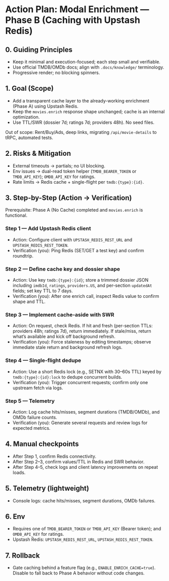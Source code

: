 # Action Plan: Modal Enrichment — Phase B (Caching with Upstash Redis)

## 0. Guiding Principles
- Keep it minimal and execution-focused; each step small and verifiable.
- Use official TMDB/OMDb docs; align with `.docs/knowledge/` terminology.
- Progressive render; no blocking spinners.

## 1. Goal (Scope)
- Add a transparent cache layer to the already-working enrichment (Phase A) using Upstash Redis.
- Keep the `movies.enrich` response shape unchanged; cache is an internal optimization.
- Use TTL/SWR (dossier 7d; ratings 7d; providers 48h). No seed files.

Out of scope: Rent/Buy/Ads, deep links, migrating `/api/movie-details` to tRPC, automated tests.

## 2. Risks & Mitigation
- External timeouts → partials; no UI blocking.
- Env issues → dual-read token helper (`TMDB_BEARER_TOKEN` or `TMDB_API_KEY`); `OMDB_API_KEY` for ratings.
- Rate limits → Redis cache + single-flight per `tmdb:{type}:{id}`.

## 3. Step-by-Step (Action → Verification)

Prerequisite: Phase A (No Cache) completed and `movies.enrich` is functional.

### Step 1 — Add Upstash Redis client
- Action: Configure client with `UPSTASH_REDIS_REST_URL` and `UPSTASH_REDIS_REST_TOKEN`.
- Verification (you): Ping Redis (SET/GET a test key) and confirm roundtrip.

### Step 2 — Define cache key and dossier shape
- Action: Use key `tmdb:{type}:{id}`; store a trimmed dossier JSON including `imdbId`, `ratings`, `providers.US`, and per-section `updatedAt` fields; set key TTL to 7 days.
- Verification (you): After one enrich call, inspect Redis value to confirm shape and TTL.

### Step 3 — Implement cache-aside with SWR
- Action: On request, check Redis. If hit and fresh (per-section TTLs: providers 48h; ratings 7d), return immediately. If stale/miss, return what’s available and kick off background refresh.
- Verification (you): Force staleness by editing timestamps; observe immediate stale return and background refresh logs.

### Step 4 — Single-flight dedupe
- Action: Use a short Redis lock (e.g., SETNX with 30–60s TTL) keyed by `tmdb:{type}:{id}:lock` to dedupe concurrent builds.
- Verification (you): Trigger concurrent requests; confirm only one upstream fetch via logs.

### Step 5 — Telemetry
- Action: Log cache hits/misses, segment durations (TMDB/OMDb), and OMDb failure counts.
- Verification (you): Generate several requests and review logs for expected metrics.

## 4. Manual checkpoints
- After Step 1, confirm Redis connectivity.
- After Step 2–3, confirm values/TTL in Redis and SWR behavior.
- After Step 4–5, check logs and client latency improvements on repeat loads.

## 5. Telemetry (lightweight)
- Console logs: cache hits/misses, segment durations, OMDb failures.

## 6. Env
- Requires one of `TMDB_BEARER_TOKEN` or `TMDB_API_KEY` (Bearer token); and `OMDB_API_KEY` for ratings.
- Upstash Redis: `UPSTASH_REDIS_REST_URL`, `UPSTASH_REDIS_REST_TOKEN`.

## 7. Rollback
- Gate caching behind a feature flag (e.g., `ENABLE_ENRICH_CACHE=true`). Disable to fall back to Phase A behavior without code changes.
